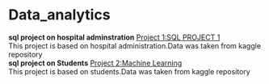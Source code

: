 # Data_analytics
**sql project on hospital adminstration**
[Project 1:SQL PROJECT 1](https://github.com/nafiya1236/data_analytics/blob/main/udemy%20course%20P.ipynb)\
This project is based on hospital administration.Data was taken from kaggle repository\
**sql project on Students**
[Project 2:Machine Learning](https://github.com/nafiya1236/data_analytics/blob/main/student%20performance%20ML.ipynb)\
This project is based on students.Data was taken from kaggle repository
